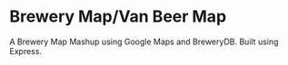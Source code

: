Brewery Map/Van Beer Map
========================
A Brewery Map Mashup using Google Maps and BreweryDB. Built using Express.

